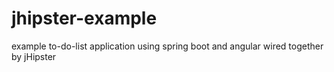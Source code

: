 # jhipster-example
example to-do-list application using spring boot and angular wired together by jHipster
